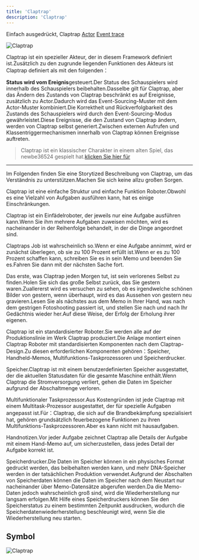```yaml
---
title: 'Claptrap'
description: 'Claptrap'
---
```


Einfach ausgedrückt, Claptrap [Actor](/zh_Hans/2-Glossary/Actor-Pattern) [Event trace](/zh_Hans/2-Glossary/Event-Sourcing)

![Claptrap](/images/20190228-001.gif)

Claptrap ist ein spezieller Akteur, der in diesem Framework definiert ist.Zusätzlich zu den zugrunde liegenden Funktionen des Akteurs ist Claptrap definiert als mit den folgenden：

**Status wird vom Ereignis**gesteuert.Der Status des Schauspielers wird innerhalb des Schauspielers beibehalten.Dasselbe gilt für Claptrap, aber das Ändern des Zustands von Claptrap beschränkt es auf Ereignisse, zusätzlich zu Actor.Dadurch wird das Event-Sourcing-Muster mit dem Actor-Muster kombiniert.Die Korrektheit und Rückverfolgbarkeit des Zustands des Schauspielers wird durch den Event-Sourcing-Modus gewährleistet.Diese Ereignisse, die den Zustand von Claptrap ändern, werden von Claptrap selbst generiert.Zwischen externen Aufrufen und Klassentriggermechanismen innerhalb von Claptrap können Ereignisse auftreten.

> Claptrap ist ein klassischer Charakter in einem alten Spiel, das newbe36524 gespielt hat.[klicken Sie hier für](https://zh.moegirl.org/%E5%B0%8F%E5%90%B5%E9%97%B9)

---

Im Folgenden finden Sie eine Storytized Beschreibung von Claptrap, um das Verständnis zu unterstützen.Machen Sie sich keine allzu großen Sorgen.

Claptrap ist eine einfache Struktur und einfache Funktion Roboter.Obwohl es eine Vielzahl von Aufgaben ausführen kann, hat es einige Einschränkungen.

Claptrap ist ein Einfädelroboter, der jeweils nur eine Aufgabe ausführen kann.Wenn Sie ihm mehrere Aufgaben zuweisen möchten, wird es nacheinander in der Reihenfolge behandelt, in der die Dinge angeordnet sind.

Claptraps Job ist wahrscheinlich so.Wenn er eine Aufgabe annimmt, wird er zunächst überlegen, ob sie zu 100 Prozent erfüllt ist.Wenn er es zu 100 Prozent schaffen kann, schreiben Sie es in sein Memo und beenden Sie es.Fahren Sie dann mit der nächsten Sache fort.

Das erste, was Claptrap jeden Morgen tut, ist sein verlorenes Selbst zu finden.Holen Sie sich das große Selbst zurück, das Sie gestern waren.Zuallererst wird es versuchen zu sehen, ob es irgendwelche schönen Bilder von gestern, wenn überhaupt, wird es das Aussehen von gestern neu gravieren.Lesen Sie als nächstes aus dem Memo in Ihrer Hand, was nach dem gestrigen Fotoshooting passiert ist, und stellen Sie nach und nach Ihr Gedächtnis wieder her.Auf diese Weise, der Erfolg der Erholung ihrer eigenen.

Claptrap ist ein standardisierter Roboter.Sie werden alle auf der Produktionslinie im Werk Claptrap produziert.Die Anlage montiert einen Claptrap Roboter mit standardisierten Komponenten nach dem Claptrap-Design.Zu diesen erforderlichen Komponenten gehören：Speicher, Handheld-Memos, Multifunktions-Taskprozessoren und Speicherdrucker.

Speicher.Claptrap ist mit einem benutzerdefinierten Speicher ausgestattet, der die aktuellen Statusdaten für die gesamte Maschine enthält.Wenn Claptrap die Stromversorgung verliert, gehen die Daten im Speicher aufgrund der Abschaltmenge verloren.

Multifunktionaler Taskprozessor.Aus Kostengründen ist jede Claptrap mit einem Multitask-Prozessor ausgestattet, der für spezielle Aufgaben angepasst ist.Für：Claptrap, die sich auf die Brandbekämpfung spezialisiert hat, gehören grundsätzlich feuerbezogene Funktionen zu ihren Multifunktions-Taskprozessoren.Aber es kann nicht mit hausaufgaben.

Handnotizen.Vor jeder Aufgabe zeichnet Claptrap alle Details der Aufgabe mit einem Hand-Memo auf, um sicherzustellen, dass jedes Detail der Aufgabe korrekt ist.

Speicherdrucker.Die Daten im Speicher können in ein physisches Format gedruckt werden, das beibehalten werden kann, und mehr DNA-Speicher werden in der tatsächlichen Produktion verwendet.Aufgrund der Abschalten von Speicherdaten können die Daten im Speicher nach dem Neustart nur nacheinander über Memo-Datensätze abgerufen werden.Da die Memo-Daten jedoch wahrscheinlich groß sind, wird die Wiederherstellung nur langsam erfolgen.Mit Hilfe eines Speicherdruckers können Sie den Speicherstatus zu einem bestimmten Zeitpunkt ausdrucken, wodurch die Speicherdatenwiederherstellung beschleunigt wird, wenn Sie die Wiederherstellung neu starten.

## Symbol

![Claptrap](/images/claptrap_icons/claptrap.svg)
